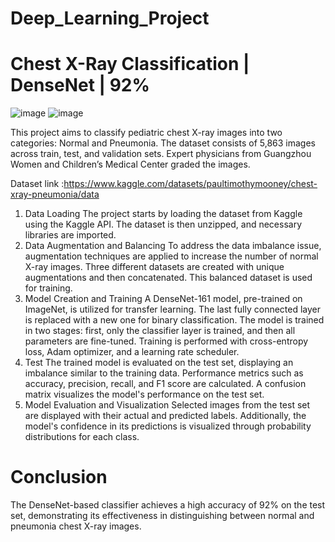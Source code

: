 # Deep_Learning_Project
# Chest X-Ray Classification | DenseNet | 92%

![image](https://github.com/user-attachments/assets/1f38728f-25b9-4688-bbc6-fe7563d77638)              ![image](https://github.com/user-attachments/assets/895dfd64-4f13-4d11-b987-ea9ace2e426d)



This project aims to classify pediatric chest X-ray images into two categories: Normal and Pneumonia. The dataset consists of 5,863 images across train, test, and validation sets. Expert physicians from Guangzhou Women and Children’s Medical Center graded the images.

Dataset link :https://www.kaggle.com/datasets/paultimothymooney/chest-xray-pneumonia/data
1. Data Loading
The project starts by loading the dataset from Kaggle using the Kaggle API. The dataset is then unzipped, and necessary libraries are imported.
2. Data Augmentation and Balancing
To address the data imbalance issue, augmentation techniques are applied to increase the number of normal X-ray images.
Three different datasets are created with unique augmentations and then concatenated. This balanced dataset is used for training.
3. Model Creation and Training
A DenseNet-161 model, pre-trained on ImageNet, is utilized for transfer learning.
The last fully connected layer is replaced with a new one for binary classification. The model is trained in two stages: first, only the classifier layer is trained, and then all parameters are fine-tuned.
Training is performed with cross-entropy loss, Adam optimizer, and a learning rate scheduler.
4. Test
The trained model is evaluated on the test set, displaying an imbalance similar to the training data. Performance metrics such as accuracy, precision, recall, and F1 score are calculated.
A confusion matrix visualizes the model's performance on the test set.
5. Model Evaluation and Visualization
Selected images from the test set are displayed with their actual and predicted labels. Additionally, the model's confidence in its predictions is visualized through probability distributions for each class.

# Conclusion
The DenseNet-based classifier achieves a high accuracy of 92% on the test set, demonstrating its effectiveness in distinguishing between normal and pneumonia chest X-ray images.
